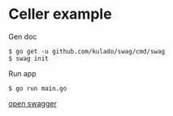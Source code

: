 # Celler example

Gen doc

```console
$ go get -u github.com/kulado/swag/cmd/swag
$ swag init
```

Run app

```console
$ go run main.go
```

[open swagger](http://localhost:8080/swagger/index.html)

